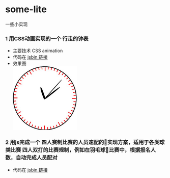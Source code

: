 # some-lite
一些小实现
### 1 用CSS动画实现的一个 行走的钟表
* 主要技术 CSS animation
* 代码在 [jsbin 链接](http://jsbin.com/sujocexuyi/edit?html,css,js,output)
* 效果图<br/>
![](./clock.png)
### 2 用js完成一个 四人赛制比赛的人员速配的实现方案，适用于各类球类比赛 四人双打的比赛规制，例如在羽毛球比赛中，根据报名人数，自动完成人员配对
* 代码在 [jsbin 链接](http://jsbin.com/casedajove/edit?html,console,output)
